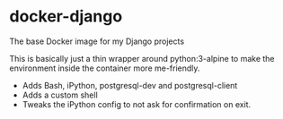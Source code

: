 # docker-django

The base Docker image for my Django projects

This is basically just a thin wrapper around python:3-alpine to make the
environment inside the container more me-friendly.

* Adds Bash, iPython, postgresql-dev and postgresql-client
* Adds a custom shell
* Tweaks the iPython config to not ask for confirmation on exit.

